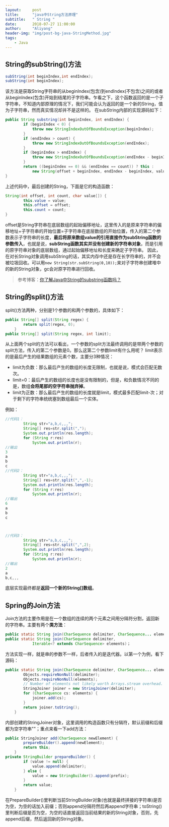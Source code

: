 ```yaml
---
layout:     post
title:      "java中String方法原理"
subtitle:   " String "
date:       2018-07-27 11:00:00
author:     "Aliyang"
header-img: "img/post-bg-java-StringMethod.jpg"
tags:
    - Java
---
```

## String的subString()方法
``` java
subString(int beginIndex,int endIndex);
subString(int beginIndex);
```
该方法是获取String字符串的从beginIndex(包含)到endIndex(不包含)之间的或者从beginIndex(包含)开始到结尾的子字符串。乍看之下，这个函数返回的是一个子字符串，不知道内部原理的情况下，我们可能会认为返回的是一个新的String，值为子字符串，然而真实情况却并不是这样的。
在subString内部的实现源码如下：
``` java
public String substring(int beginIndex, int endIndex) {
        if (beginIndex < 0) {
            throw new StringIndexOutOfBoundsException(beginIndex);
        }
        if (endIndex > count) {
            throw new StringIndexOutOfBoundsException(endIndex);
        }
        if (beginIndex > endIndex) {
            throw new StringIndexOutOfBoundsException(endIndex - beginIndex);
        }
        return ((beginIndex == 0) && (endIndex == count)) ? this :
            new String(offset + beginIndex, endIndex - beginIndex, value);//关键地方
}
```
上述代码中，最后创建的String，下面是它的构造函数：
``` java
String(int offset, int count, char value[]) {
        this.value = value;
        this.offset = offset;
        this.count = count;
}
```
offset是String字符串在底层数组的起始偏移地址，这里传入的是原来字符串的偏移地址+子字符串的开始位置=子字符串在底层数组的开始位置，传入的第二个参数表示子字符串的长度，**最后将原来数组value的引用直接作为subString函数的参数传入**，也就是说，**subString函数其实并没有创建新的字符串对象**，而是引用的原字符串对象的底层数组，通过起始偏移地址和长度来确定子字符串。
因此，在对长String对象调用subString的话，其实内存中还是存在长字符串的，并不会被垃圾回收。可以用`new String(str.subString(0,10));`来对子字符串创建堆中的新的String对象，gc会对原字符串进行回收。
> 参考博客：[你了解Java中String的substring函数吗？](https://www.cnblogs.com/tedzhao/archive/2012/07/31/Java_String_substring.html)

## String的split()方法
split()方法两种，分别是1个参数的和两个参数的，具体如下：
``` java
public String[] split(String regex) {
        return split(regex, 0);
    }
public String[] split(String regex, int limit);
```
从上面两个split的方法可以看出，一个参数的split方法最终调用的是带两个参数的split方法，传入的第二个参数是0。那么这第二个参数limit有什么用呢？
limit表示的是最后产生的结果数组的元素个数，主要分3种情况：

* limit为负数：那么最后产生的数组的长度无限制，也就是说，模式会匹配无数次。
* limit=0：最后产生的数组的长度也是没有限制的，但是，和负数情况不同的是，数组**会将尾部的空字符串抛弃掉**。
* limit为正数：那么最后产生的数组的长度就是limit，模式最多匹配limit-次；对于剩下的字符串统统塞到数组最后一个实体。

例如：
``` java
//代码1：
		String str="a,b,c,,,";
        String[] res=str.split(",");
        System.out.println(res.length);
        for (String r:res)
            System.out.println(r);
//输出
3
a
b
c
//代码2：
		String str="a,b,c,,,";
        String[] res=str.split(",",-1);
        System.out.println(res.length);
        for (String r:res)
            System.out.println(r);
//输出
6
a
b
c



//代码3：
		String str="a,b,c,,,";
        String[] res=str.split(",",2);
        System.out.println(res.length);
        for (String r:res)
            System.out.println(r);
//输出
2
a
b,c,,,
```
底层实现最终都是**返回一个新的String[]数组**。

## Spring的Join方法
Join方法的主要作用是在一个数组的连续的两个元素之间用分隔符分割，返回新的字符串。主要有两个**类方法**：
``` java
public static String join(CharSequence delimiter, CharSequence... elements);
public static String join(CharSequence delimiter,
            Iterable<? extends CharSequence> elements)；
```
方法实现一样，就是串的参数不一样，后者传入的是迭代器。以第一个为例，看下源码：
``` java
public static String join(CharSequence delimiter, CharSequence... elements) {
        Objects.requireNonNull(delimiter);
        Objects.requireNonNull(elements);
        // Number of elements not likely worth Arrays.stream overhead.
        StringJoiner joiner = new StringJoiner(delimiter);
        for (CharSequence cs: elements) {
            joiner.add(cs);
        }
        return joiner.toString();
    }
```
内部创建的StringJoiner对象，这里调用的构造函数只有分隔符，默认前缀和后缀都为空字符串""；重点来看一下add方法：
``` java
public StringJoiner add(CharSequence newElement) {
        prepareBuilder().append(newElement);
        return this;
    }
private StringBuilder prepareBuilder() {
        if (value != null) {
            value.append(delimiter);
        } else {
            value = new StringBuilder().append(prefix);
        }
        return value;
    }
```
在PrepareBuilder()里判断当前StringBuilder对象(也就是最终拼接的字符串)是否为空，为空的话加入前缀；否则append分隔符然后再append字符串；toString()里判断后缀是否为空，为空的话直接返回当前结果的新的String对象，否则，先append后缀，然后返回新的String对象。

